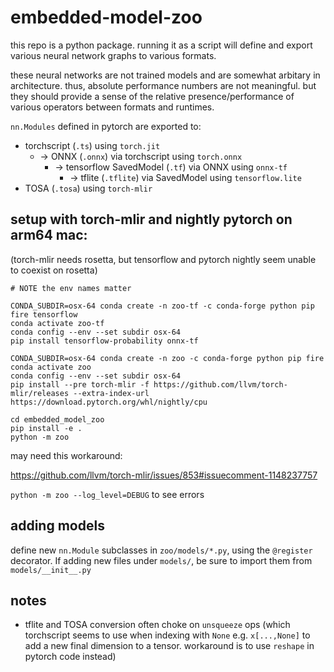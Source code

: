 # embedded-model-zoo

this repo is a python package. running it as a script will define and export various neural network graphs to various formats.

these neural networks are not trained models and are somewhat arbitary in architecture. thus, absolute performance numbers are not meaningful. but they should provide a sense of the relative presence/performance of various operators between formats and runtimes.

`nn.Modules` defined in pytorch are exported to:
* torchscript (`.ts`) using `torch.jit` 
    * -> ONNX (`.onnx`) via torchscript using `torch.onnx`
        * -> tensorflow SavedModel (`.tf`) via ONNX using `onnx-tf`
            * -> tflite (`.tflite`) via SavedModel using `tensorflow.lite`
* TOSA (`.tosa`) using `torch-mlir`

## setup with torch-mlir and nightly pytorch on arm64 mac:

(torch-mlir needs rosetta, but tensorflow and pytorch nightly seem unable to coexist on rosetta)

```
# NOTE the env names matter

CONDA_SUBDIR=osx-64 conda create -n zoo-tf -c conda-forge python pip fire tensorflow 
conda activate zoo-tf
conda config --env --set subdir osx-64
pip install tensorflow-probability onnx-tf

CONDA_SUBDIR=osx-64 conda create -n zoo -c conda-forge python pip fire
conda activate zoo
conda config --env --set subdir osx-64
pip install --pre torch-mlir -f https://github.com/llvm/torch-mlir/releases --extra-index-url https://download.pytorch.org/whl/nightly/cpu

cd embedded_model_zoo
pip install -e .
python -m zoo
```

may need this workaround:

https://github.com/llvm/torch-mlir/issues/853#issuecomment-1148237757

`python -m zoo --log_level=DEBUG` to see errors

## adding models

define new `nn.Module` subclasses in `zoo/models/*.py`, using the `@register` decorator. If adding new files under `models/`, be sure to import them from `models/__init__.py` 

## notes

- tflite and TOSA conversion often choke on `unsqueeze` ops (which torchscript seems to use when indexing with `None` e.g. `x[...,None]` to add a new final dimension to a tensor. workaround is to use `reshape` in pytorch code instead)

